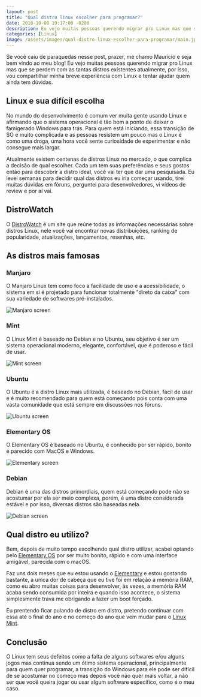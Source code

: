 ```yaml
---
layout: post
title: "Qual distro linux escolher para programar?"
date: 2018-10-08 19:17:00 -0200
description: Eu vejo muitas pessoas querendo migrar pro Linux mas que se perdem com as tantas distros existentes atualmente, por isso, vou compartilhar minha breve experiência com Linux e tentar ajudar quem ainda tem dúvidas.
categories: [Linux]
image: /assets/images/qual-distro-linux-escolher-para-programar/main.jpg
---
```


Se você caiu de paraquedas nesse post, prazer, me chamo Maurício e seja bem vindo ao meu blog! Eu vejo muitas pessoas querendo migrar pro Linux mas que se perdem com as tantas distros existentes atualmente, por isso, vou compartilhar minha breve experiência com Linux e tentar ajudar quem ainda tem dúvidas.


## Linux e sua difícil escolha

No mundo do desenvolvimento é comum ver muita gente usando Linux e afirmando que o sistema operacional é tão bom a ponto de deixar o famigerado Windows para trás. Para quem está iniciando, essa transição de SO é muito complicada e as pessoas resistem um pouco mas o Linux é como uma droga, uma hora você sente curiosidade de experimentar e não consegue mais largar.

Atualmente existem centenas de distros Linux no mercado, o que complica a decisão de qual escolher. Cada um tem suas preferências e seus gostos então para descobrir a distro ideal, você vai ter que dar uma pesquisada. Eu levei semanas para decidir qual das distros eu iria começar usando, tirei muitas dúvidas em fóruns, perguntei para desenvolvedores, vi vídeos de review e por aí vai.

## DistroWatch
O [DistroWatch](https://www.distrowatch.com/) é um site que reúne todas as informações necessárias sobre distros Linux, nele você vai encontrar novas distribuições, ranking de popularidade, atualizações, lançamentos, resenhas, etc.

## As distros mais famosas

### Manjaro

O Manjaro Linux tem como foco a facilidade de uso e a acessibilidade, o sistema em si é projetado para funcionar totalmente "direto da caixa" com sua variedade de softwares pré-instalados.

![Manjaro screen](/assets/img/qual-distro-linux-escolher-para-programar/manjaro.png)

### Mint

O Linux Mint é baseado no Debian e no Ubuntu, seu objetivo é ser um sistema operacional moderno, elegante, confortável, que é poderoso e fácil de usar.

![Mint screen](/assets/img/qual-distro-linux-escolher-para-programar/mint.png)

### Ubuntu

O Ubuntu é a distro Linux mais utilizada, é baseado no Debian, fácil de usar e é muito recomendado para quem está começando pois conta com uma vasta comunidade que está sempre em discussões nos fóruns.

![Ubuntu screen](/assets/img/qual-distro-linux-escolher-para-programar/ubuntu.png)

### Elementary OS

O Elementary OS é baseado no Ubuntu, é conhecido por ser rápido, bonito e parecido com MacOS e Windows.

![Elementary screen](/assets/img/qual-distro-linux-escolher-para-programar/elementary.png)

### Debian

Debian é uma das distros primordiais, quem está começando pode não se acostumar por ela ser meio complexa, porém, é uma distro considerada estável e por isso, diversas distros são baseadas nela.

![Debian screen](/assets/img/qual-distro-linux-escolher-para-programar/debian.png)




## Qual distro eu utilizo?

Bem, depois de muito tempo escolhendo qual distro utilizar, acabei optando pelo [Elementary OS](https://elementary.io/pt_BR/) por ser muito bonito, rápido e com uma interface amigável, parecida com o macOS.

Faz uns dois meses que eu estou usando o [Elementary](https://elementary.io/pt_BR/) e estou gostando bastante, a unica dor de cabeça que eu tive foi em relação a memória RAM, como eu abro muitas coisas para desenvolver, às vezes, a memória RAM acaba sendo consumida por inteira e quando isso acontece, o sistema simplesmente trava me obrigando a fazer um boot forçado.

Eu prentendo ficar pulando de distro em distro, pretendo continuar com essa até o final do ano e no começo do ano que vem mudar para o [Linux Mint](https://www.linuxmint.com/).

## Conclusão

O Linux tem seus defeitos como a falta de alguns softwares e/ou alguns jogos mas continua sendo um ótimo sistema operacional, principalmente para quem quer programar, a transição do Windows para ele pode ser difícil de se acostumar no começo mas depois você não quer mais voltar, a não ser que você queira jogar ou usar algum software específico, como é o meu caso.